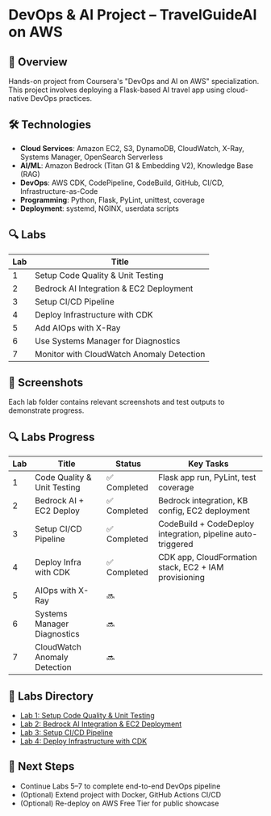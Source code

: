 # DevOps & AI Project – TravelGuideAI on AWS

## 📌 Overview
Hands-on project from Coursera's "DevOps and AI on AWS" specialization. This project involves deploying a Flask-based AI travel app using cloud-native DevOps practices.

## 🛠️ Technologies
- **Cloud Services**: Amazon EC2, S3, DynamoDB, CloudWatch, X-Ray, Systems Manager, OpenSearch Serverless
- **AI/ML**: Amazon Bedrock (Titan G1 & Embedding V2), Knowledge Base (RAG)
- **DevOps**: AWS CDK, CodePipeline, CodeBuild, GitHub, CI/CD, Infrastructure-as-Code
- **Programming**: Python, Flask, PyLint, unittest, coverage
- **Deployment**: systemd, NGINX, userdata scripts

## 🔍 Labs

| Lab | Title |
|-----|-------------------------------|
| 1 | Setup Code Quality & Unit Testing |
| 2 | Bedrock AI Integration & EC2 Deployment |
| 3 | Setup CI/CD Pipeline |
| 4 | Deploy Infrastructure with CDK |
| 5 | Add AIOps with X-Ray |
| 6 | Use Systems Manager for Diagnostics |
| 7 | Monitor with CloudWatch Anomaly Detection |

## 📸 Screenshots
Each lab folder contains relevant screenshots and test outputs to demonstrate progress.

## 🔍 Labs Progress

| Lab | Title | Status | Key Tasks |
|-----|-------|--------|-----------|
| 1 | Code Quality & Unit Testing | ✅ Completed | Flask app run, PyLint, test coverage |
| 2 | Bedrock AI + EC2 Deploy | ✅ Completed | Bedrock integration, KB config, EC2 deployment |
| 3 | Setup CI/CD Pipeline | ✅ Completed | CodeBuild + CodeDeploy integration, pipeline auto-triggered |
| 4 | Deploy Infra with CDK | ✅ Completed | CDK app, CloudFormation stack, EC2 + IAM provisioning |
| 5 | AIOps with X-Ray | 🔜 | |
| 6 | Systems Manager Diagnostics | 🔜 | |
| 7 | CloudWatch Anomaly Detection | 🔜 | |

## 📁 Labs Directory

- [Lab 1: Setup Code Quality & Unit Testing](./lab1-setup-code-quality/)
- [Lab 2: Bedrock AI Integration & EC2 Deployment](./lab2-deploy-base-app/)
- [Lab 3: Setup CI/CD Pipeline](./lab3-setup-cicd/)
- [Lab 4: Deploy Infrastructure with CDK](./lab4-cdk-infra-deploy/)

## 🧪 Next Steps
- Continue Labs 5–7 to complete end-to-end DevOps pipeline
- (Optional) Extend project with Docker, GitHub Actions CI/CD
- (Optional) Re-deploy on AWS Free Tier for public showcase
